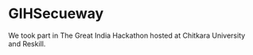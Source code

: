 # GIHSecueway
We took part in The Great India Hackathon hosted at Chitkara University and Reskill.

